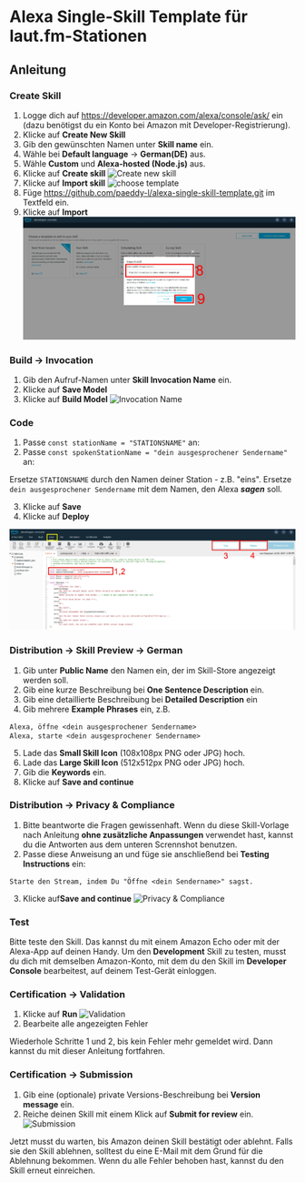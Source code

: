 # Alexa Single-Skill Template für laut.fm-Stationen

## Anleitung

### Create Skill

1. Logge dich auf <https://developer.amazon.com/alexa/console/ask/> ein (dazu benötigst du ein Konto bei Amazon mit Developer-Registrierung).
2. Klicke auf **Create New Skill**
3. Gib den gewünschten Namen unter **Skill name** ein.
4. Wähle bei **Default language** -> **German(DE)** aus.
5. Wähle **Custom** und **Alexa-hosted (Node.js)** aus.
6. Klicke auf **Create skill**
![Create new skill](./screenshots/create_new_skill_highlight.jpg)
7. Klicke auf **Import skill**
![choose template](./screenshots/choose_template_highlight.jpg)
8. Füge <https://github.com/paeddy-l/alexa-single-skill-template.git> im Textfeld ein.
9. Klicke auf **Import**
![Import git repo](./screenshots/choose_template_import-dialog_highlight_new.jpg)

### Build -> Invocation

1. Gib den Aufruf-Namen unter **Skill Invocation Name** ein.
2. Klicke auf **Save Model**
3. Klicke auf **Build Model**
![Invocation Name](./screenshots/invocation_name_highlight.jpg)

### Code

1. Passe `const stationName = "STATIONSNAME"` an:
2. Passe `const spokenStationName = "dein ausgesprochener Sendername"` an:

Ersetze `STATIONSNAME` durch den Namen deiner Station - z.B. "eins".
Ersetze `dein ausgesprochener Sendername` mit dem Namen, den Alexa ___sagen___ soll.

3. Klicke auf **Save**
4. Klicke auf **Deploy** 

![Code Screen](./screenshots/code_screen_highlight_new.jpg)

### Distribution -> Skill Preview -> German

1. Gib unter **Public Name** den Namen ein, der im Skill-Store angezeigt werden soll.
2. Gib eine kurze Beschreibung bei **One Sentence Description** ein.
3. Gib eine detaillierte Beschreibung bei **Detailed Description** ein
4. Gib mehrere **Example Phrases** ein, z.B.
```
Alexa, öffne <dein ausgesprochener Sendername>
Alexa, starte <dein ausgesprochener Sendername> 
```
5. Lade das **Small Skill Icon** (108x108px PNG oder JPG) hoch.
6. Lade das **Large Skill Icon** (512x512px PNG oder JPG) hoch.
7. Gib die **Keywords** ein.
8. Klicke auf **Save and continue**

### Distribution -> Privacy & Compliance

1. Bitte beantworte die Fragen gewissenhaft. Wenn du diese Skill-Vorlage nach Anleitung **ohne zusätzliche Anpassungen** verwendet hast, kannst du die Antworten aus dem unteren Scrennshot benutzen.
2. Passe diese Anweisung an und füge sie anschließend bei **Testing Instructions** ein:
```
Starte den Stream, indem Du "Öffne <dein Sendername>" sagst.
```
3. Klicke auf**Save and continue**
![Privacy & Compliance](./screenshots/distribution_screen_privacy_highlighted.jpg)

### Test
Bitte teste den Skill. Das kannst du mit einem Amazon Echo oder mit der Alexa-App auf deinen Handy. Um den **Development** Skill zu testen, musst du dich mit demselben Amazon-Konto, mit dem du den Skill im **Developer Console** bearbeitest, auf deinem Test-Gerät einloggen.  

### Certification -> Validation

1. Klicke auf **Run**
![Validation](./screenshots/validation_highlight.jpg)
2. Bearbeite alle angezeigten Fehler

Wiederhole Schritte 1 und 2,  bis kein Fehler mehr gemeldet wird. Dann kannst du mit dieser Anleitung fortfahren.

### Certification -> Submission

1. Gib eine (optionale) private Versions-Beschreibung bei **Version message** ein.
2. Reiche deinen Skill mit einem Klick auf **Submit for review** ein.
![Submission](./screenshots/submission_highlight.jpg)

Jetzt musst du warten, bis Amazon deinen Skill bestätigt oder ablehnt. Falls sie den Skill ablehnen, solltest du eine E-Mail mit dem Grund für die Ablehnung bekommen. Wenn du alle Fehler behoben hast, kannst du den Skill erneut einreichen.
